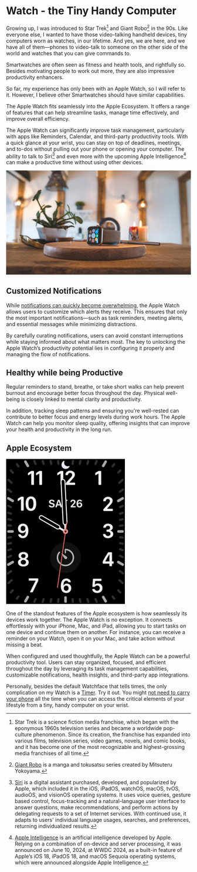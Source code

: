 # Watch - the Tiny Handy Computer

Growing up, I was introduced to Star Trek[^StarTrek] and Giant Robo[^GiantRobo] in the 90s. Like everyone else, I wanted to have those video-talking handheld devices, tiny computers worn as watches, in our lifetime. And yes, we are here, and we have all of them—phones to video-talk to someone on the other side of the world and watches that you can give commands to.

Smartwatches are often seen as fitness and health tools, and rightfully so. Besides motivating people to work out more, they are also impressive productivity enhancers. 

So far, my experience has only been with an Apple Watch, so I will refer to it. However, I believe other Smartwatches should have similar capabilities.

The Apple Watch fits seamlessly into the Apple Ecosystem. It offers a range of features that can help streamline tasks, manage time effectively, and improve overall efficiency.

The Apple Watch can significantly improve task management, particularly with apps like Reminders, Calendar, and third-party productivity tools. With a quick glance at your wrist, you can stay on top of deadlines, meetings, and to-dos without pulling out your phone or opening your computer. The ability to talk to Siri[^Siri] and even more with the upcoming Apple Intelligence[^AppleIntelligence] can make a productive time without using other devices.

<img class="large" src="/static/2024/apple-watch-ai-generated-2024-10-27.webp" alt="Apple Watch in a Scandinivian Setting">

## Customized Notifications

While [notifications can quickly become overwhelming](/2014/missing-step-productivity-activities-stop-notifications/), the Apple Watch allows users to customize which alerts they receive. This ensures that only the most important notifications—such as task reminders, meeting alerts, and essential messages while minimizing distractions.

By carefully curating notifications, users can avoid constant interruptions while staying informed about what matters most. The key to unlocking the Apple Watch’s productivity potential lies in configuring it properly and managing the flow of notifications.

## Healthy while being Productive

Regular reminders to stand, breathe, or take short walks can help prevent burnout and encourage better focus throughout the day. Physical well-being is closely linked to mental clarity and productivity.

In addition, tracking sleep patterns and ensuring you're well-rested can contribute to better focus and energy levels during work hours. The Apple Watch can help you monitor sleep quality, offering insights that can improve your health and productivity in the long run.

## Apple Ecosystem

<img class="small right" src="/static/2024/apple-watchface-2024.webp" alt="Apple Watch Face">

One of the standout features of the Apple ecosystem is how seamlessly its devices work together. The Apple Watch is no exception. It connects effortlessly with your iPhone, Mac, and iPad, allowing you to start tasks on one device and continue them on another. For instance, you can receive a reminder on your Watch, open it on your Mac, and take action without missing a beat.

When configured and used thoughtfully, the Apple Watch can be a powerful productivity tool. Users can stay organized, focused, and efficient throughout the day by leveraging its task management capabilities, customizable notifications, health insights, and third-party app integrations.

Personally, besides the default Watchface that tells times, the only complication on my Watch is a [Timer](/2023/timer/). Try it out. You might [not need to carry your phone](/2024/phone/) all the time when you can access the critical elements of your lifestyle from a tiny, handy computer on your wrist.

[^StarTrek]: Star Trek is a science fiction media franchise, which began with the eponymous 1960s television series and became a worldwide pop-culture phenomenon. Since its creation, the franchise has expanded into various films, television series, video games, novels, and comic books, and it has become one of the most recognizable and highest-grossing media franchises of all time.

[^GiantRobo]: [Giant Robo](https://en.wikipedia.org/wiki/Giant_Robo_%28TV_series%29) is a manga and tokusatsu series created by Mitsuteru Yokoyama.

[^Siri]: [Siri](https://en.wikipedia.org/wiki/Siri) is a digital assistant purchased, developed, and popularized by Apple, which included it in the iOS, iPadOS, watchOS, macOS, tvOS, audioOS, and visionOS operating systems. It uses voice queries, gesture based control, focus-tracking and a natural-language user interface to answer questions, make recommendations, and perform actions by delegating requests to a set of Internet services. With continued use, it adapts to users' individual language usages, searches, and preferences, returning individualized results.

[^AppleIntelligence]: [Apple Intelligence](https://en.wikipedia.org/wiki/Apple_Intelligence) is an artificial intelligence developed by Apple. Relying on a combination of on-device and server processing, it was announced on June 10, 2024, at WWDC 2024, as a built-in feature of Apple’s iOS 18, iPadOS 18, and macOS Sequoia operating systems, which were announced alongside Apple Intelligence.